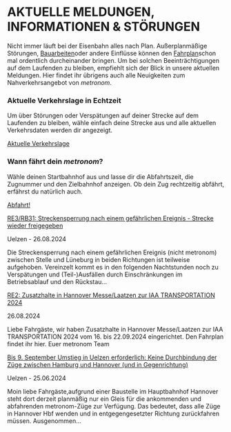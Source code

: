 AKTUELLE MELDUNGEN, INFORMATIONEN & STÖRUNGEN
==========

Nicht immer läuft bei der Eisenbahn alles nach Plan. Außerplanmäßige Störungen, [Bauarbeiten](https://www.der-metronom.de/fahrplan/baustellen-uebersicht/)oder andere Einflüsse können den [Fahrplan](https://www.der-metronom.de/fahrplan/regelfahrplan/)schon mal ordentlich durcheinander bringen. Um bei solchen Beeinträchtigungen auf dem Laufenden zu bleiben, empfiehlt sich der Blick in unsere aktuellen Meldungen. Hier findet ihr übrigens auch alle Neuigkeiten zum Nahverkehrsangebot von *metronom*.

### Aktuelle Verkehrslage in Echtzeit ###

Um über Störungen oder Verspätungen auf deiner Strecke auf dem Laufenden zu bleiben, wähle einfach deine Strecke aus und alle aktuellen Verkehrsdaten werden dir angezeigt.

[Aktuelle Verkehrslage](https://www.der-metronom.de/fahrplan/aktuelle-verkehrslage/)

### Wann fährt dein *metronom*? ###

Wähle deinen Startbahnhof aus und lasse dir die Abfahrtszeit, die Zugnummer und den Zielbahnhof anzeigen. Ob dein Zug rechtzeitig abfährt, erfährst du natürlich auch.

[Abfahrt!](https://www.der-metronom.de/fahrplan/wann-faehrt-mein-metronom/)

[RE3/RB31: Streckensperrung nach einem gefährlichen Ereignis - Strecke wieder freigegeben](https://www.der-metronom.de/aktuell/re3-rb31-streckensperrung-nach-einem-gefaehrlichen-ereignis/)

 Uelzen - 26.08.2024

Die Streckensperrung nach einem gefährlichen Ereignis (nicht metronom) zwischen Stelle und Lüneburg in beiden Richtungen ist teilweise aufgehoben. Vereinzelt kommt es in den folgenden Nachtstunden noch zu Verspätungen und (Teil-)Ausfällen durch Einschränkungen im Betriebsablauf und den Rückstau...

[RE2: Zusatzhalte in Hannover Messe/Laatzen zur IAA TRANSPORTATION 2024](https://www.der-metronom.de/aktuell/re2-zusatzhalte-in-hannover-messe-laatzen-zur-iaa-transportation-2024/)

 26.08.2024

Liebe Fahrgäste,
wir haben Zusatzhalte in Hannover Messe/Laatzen zur IAA TRANSPORTATION 2024 vom 16. bis 22.09.2024 eingerichtet. Den Fahrplan findet ihr hier.
Euer metronom Team

[Bis 9. September Umstieg in Uelzen erforderlich: Keine Durchbindung der Züge zwischen Hamburg und Hannover (und in Gegenrichtung)](https://www.der-metronom.de/aktuell/bis-9-september-umstieg-in-uelzen-erforderlich-keine-durchbindung-der-zuege-zwischen-hamburg-und-hannover-und-in-gegenrichtung/)

 Uelzen - 25.06.2024

Moin liebe Fahrgäste,aufgrund einer Baustelle im Hauptbahnhof Hannover steht dort derzeit planmäßig nur ein Gleis für die ankommenden und abfahrenden metronom-Züge zur Verfügung. Das bedeutet, dass alle Züge in Hannover Hbf wenden und in entgegengesetzter Richtung zurückfahren müssen. Ausgenommen...
